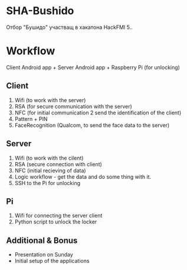 # SHA-Bushido

Отбор "Бушидо" участващ в хакатона HackFMI 5..

# Workflow
Client Android app + Server Android app + Raspberry Pi (for unlocking)

## Client 
1. Wifi (to work with the server)
2. RSA (for secure communication with the server)
3. NFC (for initial communication 2 send the identification of the client)
4. Pattern + PIN
5. FaceRecognition (Qualcom, to send the face data to the server)

## Server
1. Wifi (to work with the cilent)
2. RSA (secure connection with client)
3. NFC (initial recieving of data)
4. Logic workflow - get the data and do some thing with it.
5. SSH to the Pi for unlocking

## Pi
1. Wifi for connecting the server client
2. Python script to unlock the locker

## Additional & Bonus
* Presentation on Sunday
* Initial setup of the applications

